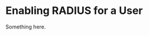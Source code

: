 [title]: # (Enabling RADIUS for a User)
[tags]: # (XXX)
[priority]: # (2089)
# Enabling RADIUS for a User
Something here.
